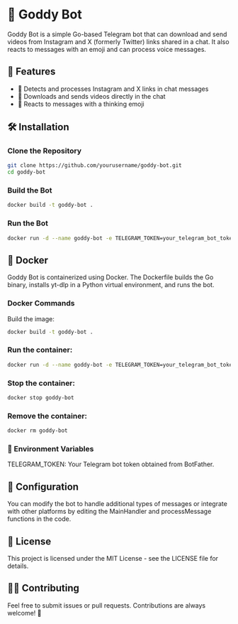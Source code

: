 # 🤖 Goddy Bot

Goddy Bot is a simple Go-based Telegram bot that can download and send videos from Instagram and X (formerly Twitter) links shared in a chat. It also reacts to messages with an emoji and can process voice messages.

## 🚀 Features

- 🔗 Detects and processes Instagram and X links in chat messages
- 🎥 Downloads and sends videos directly in the chat
- 🤔 Reacts to messages with a thinking emoji

## 🛠️ Installation

### Clone the Repository

```bash
git clone https://github.com/yourusername/goddy-bot.git
cd goddy-bot
```

### Build the Bot
```bash
docker build -t goddy-bot .
```

### Run the Bot
```bash
docker run -d --name goddy-bot -e TELEGRAM_TOKEN=your_telegram_bot_token goddy-bot
```

## 🐳 Docker
Goddy Bot is containerized using Docker. The Dockerfile builds the Go binary, installs yt-dlp in a Python virtual environment, and runs the bot.

### Docker Commands
Build the image:

```bash
docker build -t goddy-bot .
```

### Run the container:

```bash
docker run -d --name goddy-bot -e TELEGRAM_TOKEN=your_telegram_bot_token goddy-bot
```

### Stop the container:

```bash
docker stop goddy-bot
```

### Remove the container:

```bash
docker rm goddy-bot
```

### 📄 Environment Variables
TELEGRAM_TOKEN: Your Telegram bot token obtained from BotFather.

## 🔧 Configuration
You can modify the bot to handle additional types of messages or integrate with other platforms by editing the MainHandler and processMessage functions in the code.

## 📝 License
This project is licensed under the MIT License - see the LICENSE file for details.

## 👨‍💻 Contributing
Feel free to submit issues or pull requests. Contributions are always welcome! 🎉
